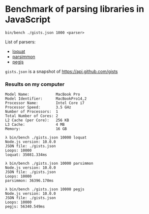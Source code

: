 # Benchmark of parsing libraries in JavaScript
```
bin/bench ./gists.json 1000 <parser>
```

List of parsers:

* [loquat](https://github.com/susisu/loquat2)
* [parsimmon](https://github.com/jneen/parsimmon)
* [pegjs](https://github.com/pegjs/pegjs)

`gists.json` is a snapshot of https://api.github.com/gists

### Results on my computer
```
Model Name:            MacBook Pro
Model Identifier:      MacBookPro14,2
Processor Name:        Intel Core i7
Processor Speed:       3.5 GHz
Number of Processors:  1
Total Number of Cores: 2
L2 Cache (per Core):   256 KB
L3 Cache:              4 MB
Memory:                16 GB
```

```
λ bin/bench ./gists.json 10000 loquat
Node.js version: 10.0.0
JSON file: ./gists.json
Loops: 10000
loquat: 35081.334ms

λ bin/bench ./gists.json 10000 parsimmon
Node.js version: 10.0.0
JSON file: ./gists.json
Loops: 10000
parsimmon: 36396.170ms

λ bin/bench ./gists.json 10000 pegjs
Node.js version: 10.0.0
JSON file: ./gists.json
Loops: 10000
pegjs: 56340.549ms
```
